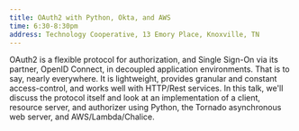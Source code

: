 ```yaml
---
title: OAuth2 with Python, Okta, and AWS
time: 6:30-8:30pm
address: Technology Cooperative, 13 Emory Place, Knoxville, TN
---
```


OAuth2 is a flexible protocol for authorization, and Single Sign-On via its partner, OpenID Connect, in decoupled application environments. That is to say, nearly everywhere. It is lightweight, provides granular and constant access-control, and works well with HTTP/Rest services. In this talk, we'll discuss the protocol itself and look at an implementation of a client, resource server, and authorizer using Python, the Tornado asynchronous web server, and AWS/Lambda/Chalice.
